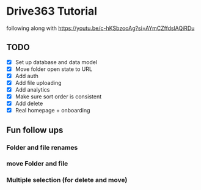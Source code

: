 # Drive363 Tutorial

following along with https://youtu.be/c-hKSbzooAg?si=AYmCZffdslAQiRDu

## TODO

- [x] Set up database and data model
- [x] Move folder open state to URL
- [x] Add auth
- [x] Add file uploading
- [x] Add analytics
- [x] Make sure sort order is consistent
- [x] Add delete
- [x] Real homepage + onboarding

## Fun follow ups

### Folder and file renames

### move Folder and file

### Multiple selection (for delete and move)
